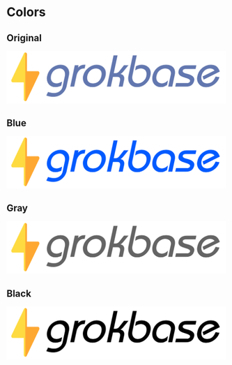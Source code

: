 # Colors

## Original

![](logo_grokbase_lightning_original.svg)

## Blue

![](logo_grokbase_lightning_blue.svg)

## Gray

![](logo_grokbase_lightning_gray.svg)

## Black

![](logo_grokbase_lightning_black.svg)